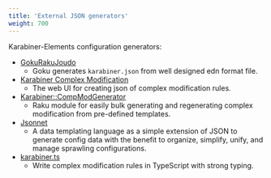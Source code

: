 ```yaml
---
title: 'External JSON generators'
weight: 700
---
```


Karabiner-Elements configuration generators:

-   [GokuRakuJoudo](https://github.com/yqrashawn/GokuRakuJoudo#usage)
    -   Goku generates `karabiner.json` from well designed edn format file.
-   [Karabiner Complex Modification](https://genesy.github.io/karabiner-complex-rules-generator/)
    -   The web UI for creating json of complex modification rules.
-   [Karabiner::CompModGenerator](https://github.com/sdondley/Karabiner-CompModGenerator)
    -   Raku module for easily bulk generating and regenerating complex modification from pre-defined templates.
-   [Jsonnet](https://jsonnet.org/)
    -   A data templating language as a simple extension of JSON to generate config data with the benefit to organize, simplify, unify, and manage sprawling configurations.
-   [karabiner.ts](https://github.com/evan-liu/karabiner.ts)
    -   Write complex modification rules in TypeScript with strong typing.
